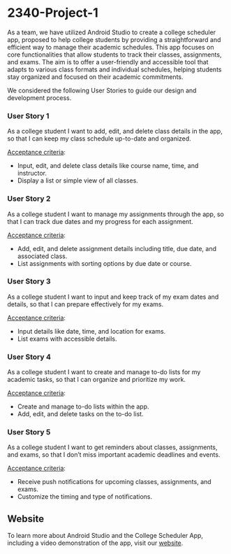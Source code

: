 # 2340-Project-1

As a team, we have utilized Android Studio to create a college scheduler app, proposed to help college students by providing a straightforward and efficient way to manage their academic schedules. This app focuses on core functionalities that allow students to track their classes, assignments, and exams. The aim is to offer a user-friendly and accessible tool that adapts to various class formats and individual schedules, helping students stay organized and focused on their academic commitments.

We considered the following User Stories to guide our design and development process.

### User Story 1

As a college student I want to add, edit, and delete class details in the app, so that I can keep my class schedule up-to-date and organized.

<ins>Acceptance criteria</ins>:

* Input, edit, and delete class details like course name, time, and instructor.
* Display a list or simple view of all classes.

### User Story 2

As a college student I want to manage my assignments through the app, so that I can track due dates and my progress for each assignment.

<ins>Acceptance criteria</ins>:

* Add, edit, and delete assignment details including title, due date, and associated class.
* List assignments with sorting options by due date or course.

### User Story 3

As a college student I want to input and keep track of my exam dates and details, so that I can prepare effectively for my exams.

<ins>Acceptance criteria</ins>:

* Input details like date, time, and location for exams.
* List exams with accessible details.

### User Story 4

As a college student I want to create and manage to-do lists for my academic tasks, so that I can organize and prioritize my work.

<ins>Acceptance criteria</ins>:

* Create and manage to-do lists within the app.
* Add, edit, and delete tasks on the to-do list.

### User Story 5

As a college student I want to get reminders about classes, assignments, and exams, so that I don’t miss important academic deadlines and events.

<ins>Acceptance criteria</ins>:

* Receive push notifications for upcoming classes, assignments, and exams.
* Customize the timing and type of notifications.

## Website

To learn more about Android Studio and the College Scheduler App, including a video demonstration of the app, visit our [website](https://reddygaririthvik.wixsite.com/cs2340-assignment-1).
